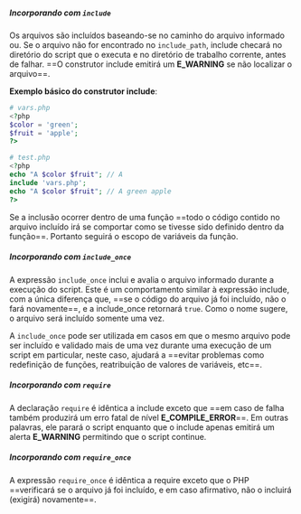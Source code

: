 ##### Incorporando com `include`
Os arquivos são incluídos baseando-se no caminho do arquivo informado ou. Se o arquivo não for encontrado no `include_path`, include checará no diretório do script que o executa e no diretório de trabalho corrente, antes de falhar. ==O construtor include emitirá um **E_WARNING** se não localizar o arquivo==.

**Exemplo básico do construtor include**:
```php
# vars.php
<?php
$color = 'green';
$fruit = 'apple';
?>

# test.php
<?php
echo "A $color $fruit"; // A
include 'vars.php';
echo "A $color $fruit"; // A green apple
?>
```

Se a inclusão ocorrer dentro de uma função ==todo o código contido no arquivo incluído irá se comportar como se tivesse sido definido dentro da função==. Portanto seguirá o escopo de variáveis da função.

##### Incorporando com `include_once`
A expressão `include_once` inclui e avalia o arquivo informado durante a execução do script. Este é um comportamento similar à expressão include, com a única diferença que, ==se o código do arquivo já foi incluído, não o fará novamente==, e a include_once retornará `true`. Como o nome sugere, o arquivo será incluído somente uma vez.

A `include_once` pode ser utilizada em casos em que o mesmo arquivo pode ser incluído e validado mais de uma vez durante uma execução de um script em particular, neste caso, ajudará a ==evitar problemas como redefinição de funções, reatribuição de valores de variáveis, etc==.

##### Incorporando com `require`
A declaração `require` é idêntica a include exceto que ==em caso de falha também produzirá um erro fatal de nível **E_COMPILE_ERROR**==. Em outras palavras, ele parará o script enquanto que o include apenas emitirá um alerta **E_WARNING** permitindo que o script continue.

##### Incorporando com `require_once`
A expressão `require_once` é idêntica a require exceto que o PHP ==verificará se o arquivo já foi incluído, e em caso afirmativo, não o incluirá (exigirá) novamente==.
